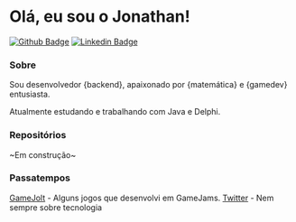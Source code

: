 # Olá, eu sou o Jonathan!

[![Github Badge](https://img.shields.io/badge/-Github-000?style=flat-square&logo=Github&logoColor=white&link=https://github.com/fagnerpsantos)](https://github.com/Jonathanfdr)
[![Linkedin Badge](https://img.shields.io/badge/-LinkedIn-blue?style=flat-square&logo=Linkedin&logoColor=white&link=https://www.linkedin.com/in/fagnerpsantos/)](https://www.linkedin.com/in/jonathanfrosa/)

### Sobre 
Sou desenvolvedor {backend}, apaixonado por {matemática} e {gamedev} entusiasta.

Atualmente estudando e trabalhando com Java e Delphi.

### Repositórios

~Em construção~

### Passatempos

[GameJolt](https://gamejolt.com/@jonathanfdr/games) - Alguns jogos que desenvolvi em GameJams.
[Twitter](https://twitter.com/jonathanfdr) - Nem sempre sobre tecnologia

